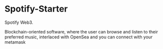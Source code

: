 # Spotify-Starter

Spotify Web3.

Blockchain-oriented software, where the user can browse and listen to their preferred music, interlaced with OpenSea and you can connect with your metamask
